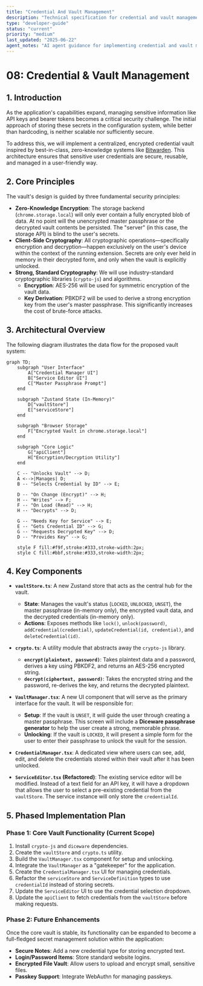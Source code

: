 ```yaml
---
title: "Credential And Vault Management"
description: "Technical specification for credential and vault management"
type: "developer-guide"
status: "current"
priority: "medium"
last_updated: "2025-06-22"
agent_notes: "AI agent guidance for implementing credential and vault management"
---
```


# 08: Credential & Vault Management

## 1. Introduction

As the application's capabilities expand, managing sensitive information like API keys and bearer tokens becomes a critical security challenge. The initial approach of storing these secrets in the configuration system, while better than hardcoding, is neither scalable nor sufficiently secure.

To address this, we will implement a centralized, encrypted credential vault inspired by best-in-class, zero-knowledge systems like [Bitwarden](https://github.com/bitwarden). This architecture ensures that sensitive user credentials are secure, reusable, and managed in a user-friendly way.

## 2. Core Principles

The vault's design is guided by three fundamental security principles:

-   **Zero-Knowledge Encryption**: The storage backend (`chrome.storage.local`) will only ever contain a fully encrypted blob of data. At no point will the unencrypted master passphrase or the decrypted vault contents be persisted. The "server" (in this case, the storage API) is blind to the user's secrets.
-   **Client-Side Cryptography**: All cryptographic operations—specifically encryption and decryption—happen exclusively on the user's device within the context of the running extension. Secrets are only ever held in memory in their decrypted form, and only when the vault is explicitly unlocked.
-   **Strong, Standard Cryptography**: We will use industry-standard cryptographic libraries (`crypto-js`) and algorithms.
    -   **Encryption**: AES-256 will be used for symmetric encryption of the vault data.
    -   **Key Derivation**: PBKDF2 will be used to derive a strong encryption key from the user's master passphrase. This significantly increases the cost of brute-force attacks.

## 3. Architectural Overview

The following diagram illustrates the data flow for the proposed vault system:

```mermaid
graph TD;
    subgraph "User Interface"
        A["Credential Manager UI"]
        B["Service Editor UI"]
        C["Master Passphrase Prompt"]
    end

    subgraph "Zustand State (In-Memory)"
        D["vaultStore"]
        E["serviceStore"]
    end

    subgraph "Browser Storage"
        F["Encrypted Vault in chrome.storage.local"]
    end

    subgraph "Core Logic"
        G["apiClient"]
        H["Encryption/Decryption Utility"]
    end

    C -- "Unlocks Vault" --> D;
    A <-->|Manages| D;
    B -- "Selects Credential by ID" --> E;
    
    D -- "On Change (Encrypt)" --> H;
    H -- "Writes" --> F;
    F -- "On Load (Read)" --> H;
    H -- "Decrypts" --> D;

    G -- "Needs Key for Service" --> E;
    E -- "Gets Credential ID" --> G;
    G -- "Requests Decrypted Key" --> D;
    D -- "Provides Key" --> G;
    
    style F fill:#f9f,stroke:#333,stroke-width:2px;
    style C fill:#bbf,stroke:#333,stroke-width:2px;
```

## 4. Key Components

-   **`vaultStore.ts`**: A new Zustand store that acts as the central hub for the vault.
    -   **State**: Manages the vault's status (`LOCKED`, `UNLOCKED`, `UNSET`), the master passphrase (in-memory only), the encrypted vault data, and the decrypted credentials (in-memory only).
    -   **Actions**: Exposes methods like `lock()`, `unlock(password)`, `addCredential(credential)`, `updateCredential(id, credential)`, and `deleteCredential(id)`.

-   **`crypto.ts`**: A utility module that abstracts away the `crypto-js` library.
    -   **`encrypt(plaintext, password)`**: Takes plaintext data and a password, derives a key using PBKDF2, and returns an AES-256 encrypted string.
    -   **`decrypt(ciphertext, password)`**: Takes the encrypted string and the password, re-derives the key, and returns the decrypted plaintext.

-   **`VaultManager.tsx`**: A new UI component that will serve as the primary interface for the vault. It will be responsible for:
    -   **Setup**: If the vault is `UNSET`, it will guide the user through creating a master passphrase. This screen will include a **Diceware passphrase generator** to help the user create a strong, memorable phrase.
    -   **Unlocking**: If the vault is `LOCKED`, it will present a simple form for the user to enter their passphrase to unlock the vault for the session.

-   **`CredentialManager.tsx`**: A dedicated view where users can see, add, edit, and delete the credentials stored within their vault after it has been unlocked.

-   **`ServiceEditor.tsx` (Refactored)**: The existing service editor will be modified. Instead of a text field for an API key, it will have a dropdown that allows the user to select a pre-existing credential from the `vaultStore`. The service instance will only store the `credentialId`.

## 5. Phased Implementation Plan

### Phase 1: Core Vault Functionality (Current Scope)
1.  Install `crypto-js` and `diceware` dependencies.
2.  Create the `vaultStore` and `crypto.ts` utility.
3.  Build the `VaultManager.tsx` component for setup and unlocking.
4.  Integrate the `VaultManager` as a "gatekeeper" for the application.
5.  Create the `CredentialManager.tsx` UI for managing credentials.
6.  Refactor the `serviceStore` and `ServiceDefinition` types to use `credentialId` instead of storing secrets.
7.  Update the `ServiceEditor` UI to use the credential selection dropdown.
8.  Update the `apiClient` to fetch credentials from the `vaultStore` before making requests.

### Phase 2: Future Enhancements
Once the core vault is stable, its functionality can be expanded to become a full-fledged secret management solution within the application:
-   **Secure Notes**: Add a new credential type for storing encrypted text.
-   **Login/Password Items**: Store standard website logins.
-   **Encrypted File Vault**: Allow users to upload and encrypt small, sensitive files.
-   **Passkey Support**: Integrate WebAuthn for managing passkeys.
